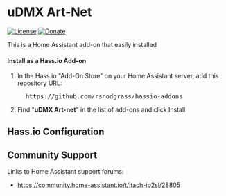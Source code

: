 # uDMX Art-Net

[![License](https://img.shields.io/badge/License-Apache%202.0-blue.svg)](https://opensource.org/licenses/Apache-2.0)
[![Donate](https://img.shields.io/badge/Donate-PayPal-green.svg)](https://www.paypal.com/cgi-bin/webscr?cmd=_donations&business=WREP29UDAMB6G)

This is a Home Assistant add-on that easily installed 

#### Install as a Hass.io Add-on

1. In the Hass.io "Add-On Store" on your Home Assistant server, add this repository URL:
<pre>
     https://github.com/rsnodgrass/hassio-addons
</pre>

2. Find "__uDMX Art-net__" in the list of add-ons and click Install

## Hass.io Configuration

## Community Support

Links to Home Assistant support forums:

* https://community.home-assistant.io/t/itach-ip2sl/28805
